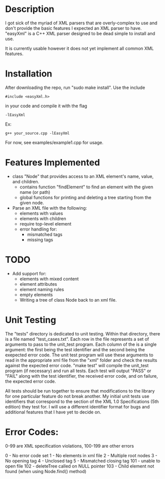 # Description

I got sick of the myriad of XML parsers that are overly-complex to use and don't provide the basic features I expected an XML parser to have. "easyXml" is a C++ XML parser designed to be dead simple to install and use.

It is currently usable however it does not yet implement all common XML features.

# Installation

After downloading the repo, run "sudo make install". Use the include

    #include <easyXml.h>
    
in your code and compile it with the flag

    -lEasyXml
    
Ex:

    g++ your_source.cpp -lEasyXml

For now, see examples/example1.cpp for usage.

# Features Implemented
  * class "Node" that provides access to an XML element's name, value, and children.
    * contains function "findElement" to find an element with the given name (or path)
    * global functions for printing and deleting a tree starting from the given node.
  * Parse an XML file with the following:
    * elements with values
    * elements with children
    * require top-level element
    * error handling for:
      * mismatched tags
      * missing tags

# TODO
  * Add support for:
    * elements with mixed content
    * element attributes
    * element naming rules
    * empty elements
    * Writing a tree of class Node back to an xml file.

# Unit Testing
The "tests" directory is dedicated to unit testing. Within that directory, there is a file named "test_cases.txt". Each row in the file represents a set of arguments to pass to the unit_test program. Each column of the is a single argument: the first being the test identifier and the second being the exepected error code. The unit test program will use these arguments to read in the appropriate xml file from the "xml" folder and check the results against the expected error code. "make test" will compile the unit_test program (if necessary) and run all tests. Each test will output "PASS" or "FAIL" along with the test identifier, the received error code, and on failure, the expected error code.

All tests should be run together to ensure that modifications to the library for one particular feature do not break another. My initial unit tests use identifiers that correspond to the section of the XML 1.0 Specifications (5th edition) they test for. I will use a different identifier format for bugs and additional features that I have yet to decide on.

# Error Codes:
0-99 are XML specification violations, 100-199 are other errors

0 - No error code set
1 - No elements in xml file
2 - Multiple root nodes
3 - No opening tag
4 - Unclosed tag
5 - Mismatched closing tag
101 - unable to open file
102 - deleteTree called on NULL pointer
103 - Child element not found (when using Node.find() method)